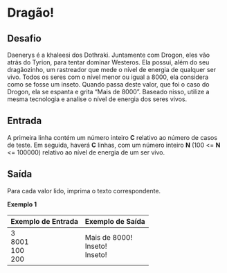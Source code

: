# Dragão!


## Desafio
Daenerys é a khaleesi dos Dothraki. Juntamente com Drogon, eles vão atrás do Tyrion, para tentar dominar Westeros. Ela possui, além do seu dragãozinho, um rastreador que mede o nível de energia de qualquer ser vivo. Todos os seres com o nível menor ou igual a 8000, ela considera como se fosse um inseto. Quando passa deste valor, que foi o caso do Drogon, ela se espanta e grita “Mais de 8000”. Baseado nisso, utilize a mesma tecnologia e analise o nível de energia dos seres vivos.

## Entrada
A primeira linha contém um número inteiro **C** relativo ao número de casos de teste. Em seguida, haverá **C** linhas, com um número inteiro **N** (100 <= **N** <= 100000) relativo ao nível de energia de um ser vivo.

## Saída
Para cada valor lido, imprima o texto correspondente.

**Exemplo 1**

| Exemplo de Entrada          | Exemplo de Saída                        |   
|-----------------------------|-----------------------------------------| 
| 3<br> 8001<br> 100 <br> 200 | Mais de 8000! <br> Inseto! <br> Inseto! |
